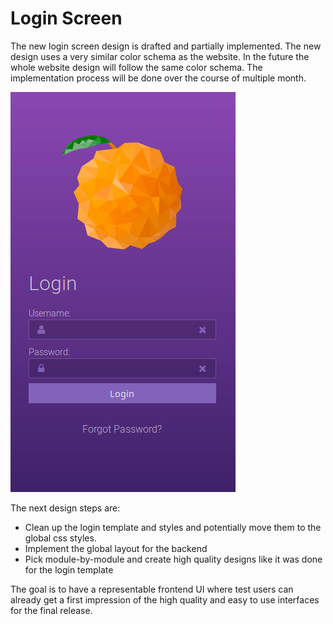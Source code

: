 # Login Screen

The new login screen design is drafted and partially implemented. The new design uses a very similar color schema as the website. In the future the whole website design will follow the same color schema. The implementation process will be done over the course of multiple month.

![Login Screen](app/tpl/articles/news/img/20190507_login_screen.gif)

The next design steps are:

* Clean up the login template and styles and potentially move them to the global css styles.
* Implement the global layout for the backend
* Pick module-by-module and create high quality designs like it was done for the login template

The goal is to have a representable frontend UI where test users can already get a first impression of the high quality and easy to use interfaces for the final release.